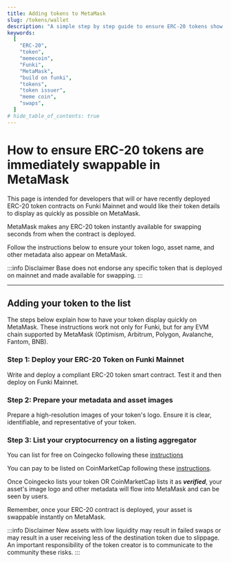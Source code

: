 ```yaml
---
title: Adding tokens to MetaMask
slug: /tokens/wallet
description: "A simple step by step guide to ensure ERC-20 tokens show immediately on MetaMask once deployed."
keywords:
  [
    "ERC-20",
    "token",
    "memecoin",
    "Funki",
    "MetaMask",
    "build on funki",
    "tokens",
    "token issuer",
    "meme coin",
    "swaps",
  ]
# hide_table_of_contents: true
---
```


# How to ensure ERC-20 tokens are immediately swappable in MetaMask

This page is intended for developers that will or have recently deployed ERC-20 token contracts on Funki Mainnet and would like their token details to display as quickly as possible on MetaMask.

MetaMask makes any ERC-20 token instantly available for swapping seconds from when the contract is deployed.

Follow the instructions below to ensure your token logo, asset name, and other metadata also appear on MetaMask.

:::info Disclaimer
Base does not endorse any specific token that is deployed on mainnet and made available for swapping.
:::

---

## Adding your token to the list

The steps below explain how to have your token display quickly on MetaMask. These instructions work not only for Funki, but for any EVM chain supported by MetaMask (Optimism, Arbitrum, Polygon, Avalanche, Fantom, BNB).

### Step 1: Deploy your ERC-20 Token on Funki Mainnet

Write and deploy a compliant ERC-20 token smart contract. Test it and then deploy on Funki Mainnet.

### Step 2: Prepare your metadata and asset images

Prepare a high-resolution images of your token's logo. Ensure it is clear, identifiable, and representative of your token.

### Step 3: List your cryptocurrency on a listing aggregator

You can list for free on Coingecko following these [instructions](https://support.coingecko.com/hc/en-us/articles/7291312302617-How-to-list-new-cryptocurrencies-on-CoinGecko)

You can pay to be listed on CoinMarketCap following these [instructions](https://support.coinmarketcap.com/hc/en-us/articles/360043659351-Listings-Criteria).

Once Coingecko lists your token OR CoinMarketCap lists it as **_verified_**, your asset's image logo and other metadata will flow into MetaMask and can be seen by users.

Remember, once your ERC-20 contract is deployed, your asset is swappable instantly on MetaMask.

:::info Disclaimer
New assets with low liquidity may result in failed swaps or may result in a user receiving less of the destination token due to slippage. An important responsibility of the token creator is to communicate to the community these risks.
:::
